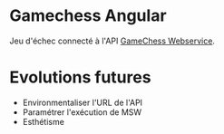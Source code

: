 #  Gamechess Angular
Jeu d'échec connecté à l'API [GameChess Webservice](https://github.com/Nic0tiN/chess-game-webservice).

# Evolutions futures
- Environmentaliser l'URL de l'API
- Paramétrer l'exécution de MSW
- Esthétisme
